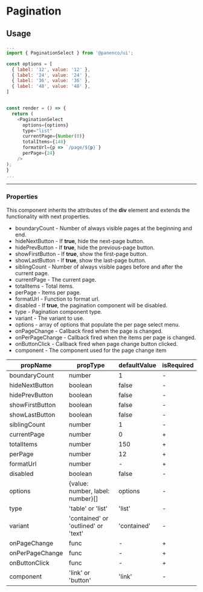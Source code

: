 # Pagination

## Usage

```js
...
import { PaginationSelect } from '@panenco/ui';

const options = [
  { label: '12', value: '12' },
  { label: '24', value: '24' },
  { label: '36', value: '36' },
  { label: '48', value: '48' },
]


const render = () => {
  return (
    <PaginationSelect
      options={options}
      type="list"
      currentPage={Number(0)}
      totalItems={148}
      formatUrl={p => `/page/${p}`}
      perPage={24}
    />
);
}
...
```

---

### Properties

This component inherits the attributes of the **div** element and extends the functionality with next properties.

- boundaryCount - Number of always visible pages at the beginning and end.
- hideNextButton - If **true**, hide the next-page button.
- hidePrevButton - If **true**, hide the previous-page button.
- showFirstButton - If **true**, show the first-page button.
- showLastButton - If **true**, show the last-page button.
- siblingCount - Number of always visible pages before and after the current page.
- currentPage - The current page.
- totalItems - Total items.
- perPage - Items per page.
- formatUrl - Function to format url.
- disabled - If **true**, the pagination component will be disabled.
- type - Pagination component type.
- variant - The variant to use.
- options - array of options that populate the per page select menu.
- onPageChange - Callback fired when the page is changed.
- onPerPageChange - Callback fired when the items per page is changed.
- onButtonClick - Callback fired when page change button clicked.
- component - The component used for the page change item

| propName        | propType                            | defaultValue | isRequired |
| --------------- | ----------------------------------- | ------------ | ---------- |
| boundaryCount   | number                              | 1            | -          |
| hideNextButton  | boolean                             | false        | -          |
| hidePrevButton  | boolean                             | false        | -          |
| showFirstButton | boolean                             | false        | -          |
| showLastButton  | boolean                             | false        | -          |
| siblingCount    | number                              | 1            | -          |
| currentPage     | number                              | 0            | +          |
| totalItems      | number                              | 150          | +          |
| perPage         | number                              | 12           | +          |
| formatUrl       | number                              | -            | +          |
| disabled        | boolean                             | false        | -          |
| options         | {value: number, label: number}[]    | options      | -          |
| type            | 'table' or 'list'                   | 'list'       | -          |
| variant         | 'contained' or 'outlined' or 'text' | 'contained'  | -          |
| onPageChange    | func                                | -            | +          |
| onPerPageChange | func                                | -            | +          |
| onButtonClick   | func                                | -            | +          |
| component       | 'link' or 'button'                  | 'link'       | -          |
